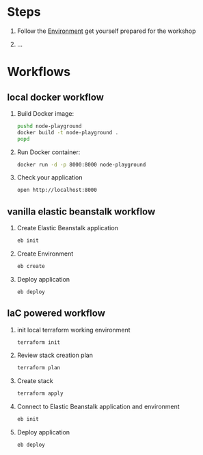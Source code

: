 # Steps

1. Follow the [Environment](https://github.com/xuyuji9000/aws-playground#environment-preparation) get yourself prepared for the workshop

2. ...


# Workflows

## local docker workflow

1. Build Docker image:

    ```bash
    pushd node-playground
    docker build -t node-playground .
    popd
    ```

2. Run Docker container:

    ```bash
    docker run -d -p 8000:8000 node-playground
    ```

3. Check your application

    ```bash
    open http://localhost:8000
    ```

## vanilla elastic beanstalk workflow

1. Create Elastic Beanstalk application

    ```bash
    eb init
    ```

2. Create Environment

    ```bash
    eb create
    ```

3. Deploy application

    ```bash
    eb deploy
    ```

## IaC powered workflow


1. init local terraform working environment

    ```bash
    terraform init
    ```

2. Review stack creation plan

    ```bash
    terraform plan
    ```

3. Create stack

    ```bash
    terraform apply
    ```


4. Connect to  Elastic Beanstalk application and environment

    ```bash
    eb init
    ```
5. Deploy application

    ```bash
    eb deploy
    ```
